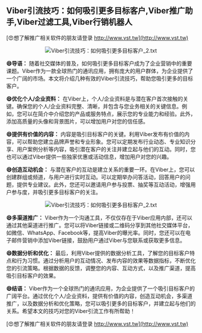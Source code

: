## **Viber引流技巧：如何吸引更多目标客户,Viber推广助手,Viber过滤工具,Viber行销机器人**

[😍想了解推广相关软件的朋友请登录 http://www.vst.tw](http://www.vst.tw)

 <center><img src="https://vst.tw/MP4/tuiguang/png/3.png" alt="Viber引流技巧：如何吸引更多目标客户_2.txt"></center>

**😄导语：**
随着社交媒体的普及，如何吸引更多目标客户成为了企业营销中的重要课题。Viber作为一款全球热门的通讯应用，拥有庞大的用户群体，为企业提供了一个广阔的市场。本文将介绍几种有效的Viber引流技巧，帮助您吸引更多的目标客户。

**😄优化个人/企业资料：**
在Viber上，个人/企业资料是与潜在客户首次接触的关键。确保您的个人/企业资料完整、清晰，并包含与您业务相关的关键信息。例如，您可以在简介中介绍您的产品或服务特点，展示您的专业能力和经验。此外，添加高质量的头像和背景图片，可以增加用户对您的信任感。

**😄提供有价值的内容：**
内容是吸引目标客户的关键。利用Viber发布有价值的内容，可以帮助您建立品牌声誉和专业形象。您可以定期发布行业动态、专业知识分享、用户案例分析等内容，吸引潜在客户的关注并建立起与他们的互动。同时，您也可以通过Viber提供一些独家优惠或活动信息，增加用户对您的兴趣。

**😄创造互动机会：**
与潜在客户的互动是建立关系的重要一环。在Viber上，您可以创建群组或频道，与用户进行实时互动。可以定期举办问答活动，回答用户的问题，提供专业建议。此外，您还可以邀请用户参与投票、抽奖等互动活动，增强用户参与度，并吸引更多目标客户的关注。

 <center><img src="https://vst.tw/MP4/tuiguang/png/7.png" alt="Viber引流技巧：如何吸引更多目标客户_2.txt"></center>

**😄多渠道推广：**
Viber作为一个沟通工具，不仅仅存在于Viber应用内部，还可以通过其他渠道进行推广。您可以将Viber链接或二维码分享到其他社交媒体平台，如微信、WhatsApp、Facebook等，提高Viber的曝光率。同时，您还可以在电子邮件营销中添加Viber链接，鼓励用户通过Viber与您联系或获取更多信息。

**😄数据分析和优化：**
最后，利用Viber提供的数据分析工具，了解您的目标客户特点和行为习惯。通过分析用户的互动情况、发布内容的效果等数据指标，不断优化您的引流策略。根据数据的反馈，调整您的内容、互动方式，以及推广渠道，提高吸引目标客户的效果。

**😄结语：**
Viber作为一个全球热门的通讯应用，为企业提供了一个吸引目标客户的广阔平台。通过优化个人/企业资料，提供有价值的内容，创造互动机会，多渠道推广，以及数据分析和优化策略，您可以吸引更多的目标客户，并建立起与他们的关系。希望本文的技巧对您的Viber引流工作有所帮助！

[😍想了解推广相关软件的朋友请登录 http://www.vst.tw](http://www.vst.tw)



